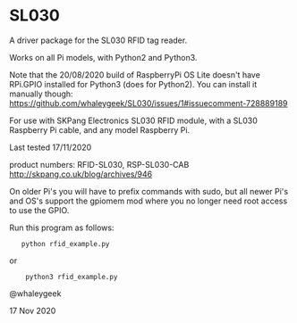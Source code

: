 # SL030
A driver package for the SL030 RFID tag reader.

Works on all Pi models, with Python2 and Python3.

Note that the 20/08/2020 build of RaspberryPi OS Lite doesn't have RPi.GPIO installed
for Python3 (does for Python2). You can install it manually though: 
https://github.com/whaleygeek/SL030/issues/1#issuecomment-728889189

For use with SKPang Electronics SL030 RFID module,
with a SL030 Raspberry Pi cable, and any model Raspberry Pi.

Last tested 17/11/2020

product numbers: RFID-SL030, RSP-SL030-CAB
http://skpang.co.uk/blog/archives/946

On older Pi's you will have to prefix commands with sudo,
but all newer Pi's and OS's support the gpiomem mod where you
no longer need root access to use the GPIO.

Run this program as follows:

```
   python rfid_example.py
```

or

```
    python3 rfid_example.py
```

@whaleygeek

17 Nov 2020
